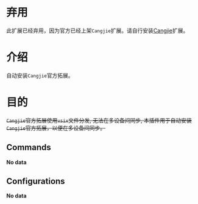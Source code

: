 # 弃用

此扩展已经弃用，因为官方已经上架`Cangjie`扩展。请自行安装[Cangjie](https://marketplace.visualstudio.com/items?itemName=IDE-Innovation-Lab.cangjie)扩展。

# 介绍

自动安装`Cangjie`官方拓展。

# 目的

~~`Cangjie`官方拓展使用`vsix`文件分发, 无法在多设备间同步, 本插件用于自动安装`Cangjie`官方拓展，以便在多设备间同步。~~

## Commands

<!-- commands -->

**No data**

<!-- commands -->

## Configurations

<!-- configs -->

**No data**

<!-- configs -->
